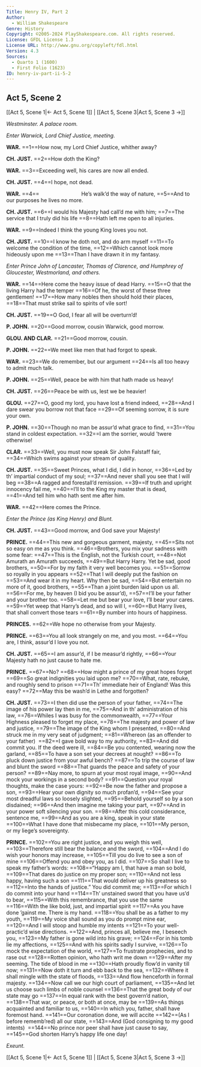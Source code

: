 ```yaml
---
Title: Henry IV, Part 2
Author: 
  - William Shakespeare
Genre: History
Copyright: ©2005-2024 PlayShakespeare.com. All rights reserved.
License: GFDL License 1.3
License URL: http://www.gnu.org/copyleft/fdl.html
Version: 4.3
Sources:
  - Quarto 1 (1600)
  - First Folio (1623)
ID: henry-iv-part-ii-5-2
---
```


## Act 5, Scene 2
[[Act 5, Scene 1|← Act 5, Scene 1]] | [[Act 5, Scene 3|Act 5, Scene 3 →]]

*Westminster. A palace room.*

*Enter Warwick, Lord Chief Justice, meeting.*

**WAR.**
==1==How now, my Lord Chief Justice, whither away?

**CH. JUST.**
==2==How doth the King?

**WAR.**
==3==Exceeding well, his cares are now all ended.

**CH. JUST.**
==4==I hope, not dead.

**WAR.**
==4==        He’s walk’d the way of nature,
==5==And to our purposes he lives no more.

**CH. JUST.**
==6==I would his Majesty had call’d me with him;
==7==The service that I truly did his life
==8==Hath left me open to all injuries.

**WAR.**
==9==Indeed I think the young King loves you not.

**CH. JUST.**
==10==I know he doth not, and do arm myself
==11==To welcome the condition of the time,
==12==Which cannot look more hideously upon me
==13==Than I have drawn it in my fantasy.

*Enter Prince John of Lancaster, Thomas of Clarence, and Humphrey of Gloucester, Westmorland, and others.*

**WAR.**
==14==Here come the heavy issue of dead Harry.
==15==O that the living Harry had the temper
==16==Of he, the worst of these three gentlemen!
==17==How many nobles then should hold their places,
==18==That must strike sail to spirits of vile sort!

**CH. JUST.**
==19==O God, I fear all will be overturn’d!

**P. JOHN.**
==20==Good morrow, cousin Warwick, good morrow.

**GLOU. AND CLAR.**
==21==Good morrow, cousin.

**P. JOHN.**
==22==We meet like men that had forgot to speak.

**WAR.**
==23==We do remember, but our argument
==24==Is all too heavy to admit much talk.

**P. JOHN.**
==25==Well, peace be with him that hath made us heavy!

**CH. JUST.**
==26==Peace be with us, lest we be heavier!

**GLOU.**
==27==O, good my lord, you have lost a friend indeed,
==28==And I dare swear you borrow not that face
==29==Of seeming sorrow, it is sure your own.

**P. JOHN.**
==30==Though no man be assur’d what grace to find,
==31==You stand in coldest expectation.
==32==I am the sorrier, would ’twere otherwise!

**CLAR.**
==33==Well, you must now speak Sir John Falstaff fair,
==34==Which swims against your stream of quality.

**CH. JUST.**
==35==Sweet Princes, what I did, I did in honor,
==36==Led by th’ impartial conduct of my soul;
==37==And never shall you see that I will beg
==38==A ragged and forestall’d remission.
==39==If truth and upright innocency fail me,
==40==I’ll to the King my master that is dead,
==41==And tell him who hath sent me after him.

**WAR.**
==42==Here comes the Prince.

*Enter the Prince (as King Henry) and Blunt.*

**CH. JUST.**
==43==Good morrow, and God save your Majesty!

**PRINCE.**
==44==This new and gorgeous garment, majesty,
==45==Sits not so easy on me as you think.
==46==Brothers, you mix your sadness with some fear:
==47==This is the English, not the Turkish court,
==48==Not Amurath an Amurath succeeds,
==49==But Harry Harry. Yet be sad, good brothers,
==50==For by my faith it very well becomes you.
==51==Sorrow so royally in you appears
==52==That I will deeply put the fashion on
==53==And wear it in my heart. Why then be sad,
==54==But entertain no more of it, good brothers,
==55==Than a joint burden laid upon us all.
==56==For me, by heaven (I bid you be assur’d),
==57==I’ll be your father and your brother too.
==58==Let me but bear your love, I’ll bear your cares.
==59==Yet weep that Harry’s dead, and so will I,
==60==But Harry lives, that shall convert those tears
==61==By number into hours of happiness.

**PRINCES.**
==62==We hope no otherwise from your Majesty.

**PRINCE.**
==63==You all look strangely on me, and you most.
==64==You are, I think, assur’d I love you not.

**CH. JUST.**
==65==I am assur’d, if I be measur’d rightly,
==66==Your Majesty hath no just cause to hate me.

**PRINCE.**
==67==No?
==68==How might a prince of my great hopes forget
==69==So great indignities you laid upon me?
==70==What, rate, rebuke, and roughly send to prison
==71==Th’ immediate heir of England! Was this easy?
==72==May this be wash’d in Lethe and forgotten?

**CH. JUST.**
==73==I then did use the person of your father,
==74==The image of his power lay then in me,
==75==And in th’ administration of his law,
==76==Whiles I was busy for the commonwealth,
==77==Your Highness pleased to forget my place,
==78==The majesty and power of law and justice,
==79==The image of the King whom I presented,
==80==And struck me in my very seat of judgment;
==81==Whereon (as an offender to your father) 
==82==I gave bold way to my authority,
==83==And did commit you. If the deed were ill,
==84==Be you contented, wearing now the garland,
==85==To have a son set your decrees at nought?
==86==To pluck down justice from your awful bench?
==87==To trip the course of law and blunt the sword
==88==That guards the peace and safety of your person?
==89==Nay more, to spurn at your most royal image,
==90==And mock your workings in a second body?
==91==Question your royal thoughts, make the case yours:
==92==Be now the father and propose a son,
==93==Hear your own dignity so much profan’d,
==94==See your most dreadful laws so loosely slighted,
==95==Behold yourself so by a son disdained;
==96==And then imagine me taking your part,
==97==And in your power soft silencing your son.
==98==After this cold considerance, sentence me,
==99==And as you are a king, speak in your state
==100==What I have done that misbecame my place,
==101==My person, or my liege’s sovereignty.

**PRINCE.**
==102==You are right justice, and you weigh this well,
==103==Therefore still bear the balance and the sword,
==104==And I do wish your honors may increase,
==105==Till you do live to see a son of mine
==106==Offend you and obey you, as I did.
==107==So shall I live to speak my father’s words:
==108==“Happy am I, that have a man so bold,
==109==That dares do justice on my proper son;
==110==And not less happy, having such a son
==111==That would deliver up his greatness so
==112==Into the hands of justice.” You did commit me;
==113==For which I do commit into your hand
==114==Th’ unstained sword that you have us’d to bear,
==115==With this remembrance, that you use the same
==116==With the like bold, just, and impartial spirit
==117==As you have done ’gainst me. There is my hand.
==118==You shall be as a father to my youth,
==119==My voice shall sound as you do prompt mine ear,
==120==And I will stoop and humble my intents
==121==To your well-practic’d wise directions.
==122==And, princes all, believe me, I beseech you,
==123==My father is gone wild into his grave;
==124==For in his tomb lie my affections,
==125==And with his spirits sadly I survive,
==126==To mock the expectation of the world,
==127==To frustrate prophecies, and to rase out
==128==Rotten opinion, who hath writ me down
==129==After my seeming. The tide of blood in me
==130==Hath proudly flow’d in vanity till now;
==131==Now doth it turn and ebb back to the sea,
==132==Where it shall mingle with the state of floods,
==133==And flow henceforth in formal majesty.
==134==Now call we our high court of parliament,
==135==And let us choose such limbs of noble counsel
==136==That the great body of our state may go
==137==In equal rank with the best govern’d nation,
==138==That war, or peace, or both at once, may be
==139==As things acquainted and familiar to us,
==140==In which you, father, shall have foremost hand.
==141==Our coronation done, we will accite
==142==(As I before rememb’red) all our state,
==143==And (God consigning to my good intents) 
==144==No prince nor peer shall have just cause to say,
==145==God shorten Harry’s happy life one day!

*Exeunt.*

[[Act 5, Scene 1|← Act 5, Scene 1]] | [[Act 5, Scene 3|Act 5, Scene 3 →]]